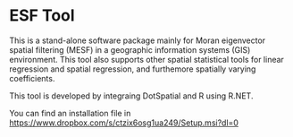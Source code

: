 # ESF Tool

This is a stand-alone software package mainly for Moran eigenvector spatial filtering (MESF) in a geographic information systems (GIS) environment. This tool also supports other spatial statistical tools for linear regression and spatial regression, and furthemore spatially varying coefficients. 

This tool is developed by integraing DotSpatial and R using R.NET.

You can find an installation file in https://www.dropbox.com/s/ctzix6osg1ua249/Setup.msi?dl=0

